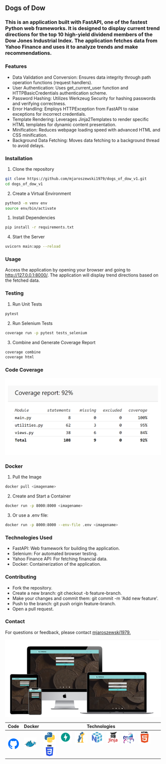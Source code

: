 ## Dogs of Dow
### This is an application built with FastAPI, one of the fastest Python web frameworks. It is designed to display current trend directions for the top 10 high-yield dividend members of the Dow Jones Industrial Index. The application fetches data from Yahoo Finance and uses it to analyze trends and make recommendations.

### Features
* Data Validation and Conversion: Ensures data integrity through path operation functions (request handlers).
* User Authentication: Uses get_current_user function and HTTPBasicCredentials authentication scheme.
* Password Hashing: Utilizes Werkzeug Security for hashing passwords and verifying correctness.
* Error Handling: Employs HTTPException from FastAPI to raise exceptions for incorrect credentials.
* Template Rendering: Leverages Jinja2Templates to render specific HTML templates for dynamic content presentation.
* Minification: Reduces webpage loading speed with advanced HTML and CSS minification.
* Background Data Fetching: Moves data fetching to a background thread to avoid delays.

### Installation

1. Clone the repository
  ```bash
  git clone https://github.com/mjaroszewski1979/dogs_of_dow_v1.git
  cd dogs_of_dow_v1
  ```
2. Create a Virtual Environment
  ```bash
  python3 -m venv env
  source env/bin/activate
  ```
1. Install Dependencies
  ```bash
  pip install -r requirements.txt
  ```
4. Start the Server
  ```bash
  uvicorn main:app --reload
  ```

### Usage
Access the application by opening your browser and going to http://127.0.0.1:8000/. The application will display trend directions based on the fetched data.

### Testing

1. Run Unit Tests
  ```bash
  pytest
  ```
2. Run Selenium Tests
  ```bash
  coverage run -p pytest tests_selenium
  ```
3. Combine and Generate Coverage Report
  ```bash
  coverage combine
  coverage html
  ```

### Code Coverage

<img src="https://github.com/mjaroszewski1979/dogs_of_dow_v1/blob/main/cov_report.png">

### Docker

1. Pull the Image
  ```bash
  docker pull <imagename>
  ```
2. Create and Start a Container
  ```bash
  docker run -p 8000:8000 <imagename>
  ```
3. Or use a .env file:
  ```bash
  docker run -p 8000:8000 --env-file .env <imagename>
  ```

### Technologies Used
* FastAPI: Web framework for building the application.
* Selenium: For automated browser testing.
* Yahoo Finance API: For fetching financial data.
* Docker: Containerization of the application.
  
### Contributing
* Fork the repository.
* Create a new branch: git checkout -b feature-branch.
* Make your changes and commit them: git commit -m 'Add new feature'.
* Push to the branch: git push origin feature-branch.
* Open a pull request.

### Contact
For questions or feedback, please contact [mjaroszewski1979.](https://github.com/mjaroszewski1979)



   ![caption](https://github.com/mjaroszewski1979/dogs_of_dow_v1/blob/main/dogs_mockup.png)

 Code | Docker | Technologies
 ---- | ------ | ------------
[<img src="https://github.com/mjaroszewski1979/mjaroszewski1979/blob/main/github_g.png">](https://github.com/mjaroszewski1979/dogs_of_dow_v1) | [<img src="https://github.com/mjaroszewski1979/mjaroszewski1979/blob/main/docker_g.png">](https://hub.docker.com/r/maciej1245/dogs_of_dow) | <img src="https://github.com/mjaroszewski1979/mjaroszewski1979/blob/main/python_g.png"> &nbsp; <img src="https://github.com/mjaroszewski1979/mjaroszewski1979/blob/main/fastapi_g.png"> &nbsp; <img src="https://github.com/mjaroszewski1979/mjaroszewski1979/blob/main/pandas.png"> &nbsp; <img src="https://github.com/mjaroszewski1979/mjaroszewski1979/blob/main/numpy_g.png">  &nbsp; <img src="https://github.com/mjaroszewski1979/mjaroszewski1979/blob/main/jinja_g.png"> &nbsp; <img src="https://github.com/mjaroszewski1979/mjaroszewski1979/blob/main/uvicorn_g.png">  &nbsp; <img src="https://github.com/mjaroszewski1979/mjaroszewski1979/blob/main/html_g.png">  <img src="https://github.com/mjaroszewski1979/mjaroszewski1979/blob/main/css_g.png"> 
